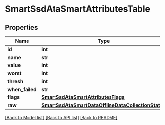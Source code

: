 # SmartSsdAtaSmartAttributesTable

## Properties
Name | Type | Description | Notes
------------ | ------------- | ------------- | -------------
**id** | **int** |  | [optional] 
**name** | **str** |  | [optional] 
**value** | **int** |  | [optional] 
**worst** | **int** |  | [optional] 
**thresh** | **int** |  | [optional] 
**when_failed** | **str** |  | [optional] 
**flags** | [**SmartSsdAtaSmartAttributesFlags**](SmartSsdAtaSmartAttributesFlags.md) |  | [optional] 
**raw** | [**SmartSsdAtaSmartDataOfflineDataCollectionStatus**](SmartSsdAtaSmartDataOfflineDataCollectionStatus.md) |  | [optional] 

[[Back to Model list]](../README.md#documentation-for-models) [[Back to API list]](../README.md#documentation-for-api-endpoints) [[Back to README]](../README.md)


